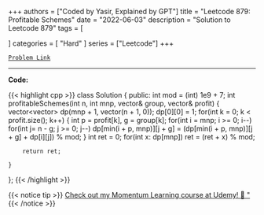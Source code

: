
+++
authors = ["Coded by Yasir, Explained by GPT"]
title = "Leetcode 879: Profitable Schemes"
date = "2022-06-03"
description = "Solution to Leetcode 879"
tags = [
    
]
categories = [
    "Hard"
]
series = ["Leetcode"]
+++



[`Problem Link`](https://leetcode.com/problems/profitable-schemes/description/)

---

**Code:**

{{< highlight cpp >}}
class Solution {
public:
    int mod = (int) 1e9 + 7;
    int profitableSchemes(int n, int mnp, vector<int>& group, vector<int>& profit) {
        vector<vector<int>> dp(mnp + 1, vector<int>(n + 1, 0));
        dp[0][0] = 1;
        for(int k = 0; k < profit.size(); k++) {
            int p = profit[k], g = group[k];
            for(int i = mnp; i >= 0; i--)
            for(int j= n - g; j >= 0; j--)
                dp[min(i + p, mnp)][j + g] = (dp[min(i + p, mnp)][j + g] + dp[i][j]) % mod;
        }
        int ret = 0;
        for(int x: dp[mnp]) ret = (ret + x) % mod;
        
        return ret;
        
    }
};
{{< /highlight >}}



{{< notice tip >}}
[Check out my Momentum Learning course at Udemy! 🚀 "](https://www.udemy.com/course/blind-75-the-data-structures-and-algorithms-essentials/)
{{< /notice >}}

